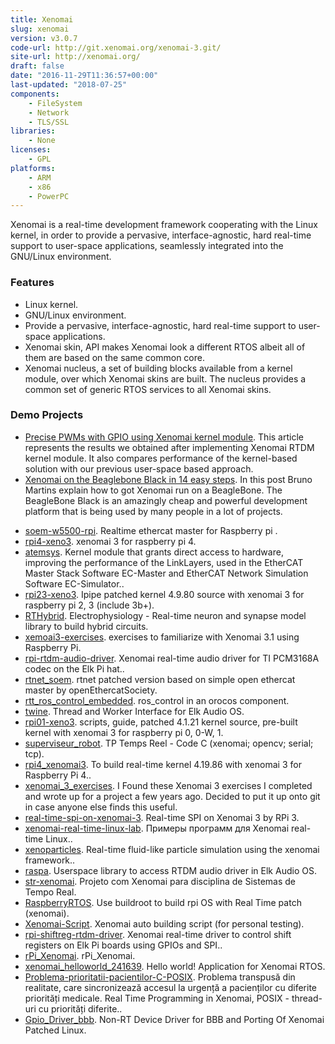 ```yaml
---
title: Xenomai
slug: xenomai
version: v3.0.7
code-url: http://git.xenomai.org/xenomai-3.git/
site-url: http://xenomai.org/
draft: false
date: "2016-11-29T11:36:57+00:00"
last-updated: "2018-07-25"
components:
    - FileSystem
    - Network
    - TLS/SSL
libraries:
    - None
licenses:
    - GPL
platforms:
    - ARM
    - x86
    - PowerPC
---
```

Xenomai is a real-time development framework cooperating with the Linux kernel, in order to provide a pervasive, interface-agnostic, hard real-time support to user-space applications, seamlessly integrated into the GNU/Linux environment.

<!--more-->

### Features
- Linux kernel.
- GNU/Linux environment.
- Provide a pervasive, interface-agnostic, hard real-time support to user-space applications.
- Xenomai skin, API makes Xenomai look a different RTOS albeit all of them are based on the same common core.
- Xenomai nucleus, a set of building blocks available from a kernel module, over which Xenomai skins are built. The nucleus provides a common set of generic RTOS services to all Xenomai skins.


### Demo Projects
- [Precise PWMs with GPIO using Xenomai kernel module](http://veter-project.blogspot.com/2012/04/precise-pwms-with-gpio-using-xenomai.html). This article represents the results we obtained after implementing Xenomai RTDM kernel module. It also compares performance of the kernel-based solution with our previous user-space based approach.
- [Xenomai on the Beaglebone Black in 14 easy steps](http://brunosmartins.info/xenomai-on-the-beaglebone-black-in-14-easy-steps/). In this post Bruno Martins explain how to got Xenomai run on a BeagleBone. The BeagleBone Black is an amazingly cheap and powerful development platform that is being used by many people in a lot of projects.

<!--github-projects-->
- [soem-w5500-rpi](https://github.com/thanhtam-h/soem-w5500-rpi). Realtime ethercat master for Raspberry pi .
- [rpi4-xeno3](https://github.com/thanhtam-h/rpi4-xeno3). xenomai 3 for raspberry pi 4.
- [atemsys](https://github.com/acontis/atemsys). Kernel module that grants direct access to hardware, improving the performance of the LinkLayers, used in the EtherCAT Master Stack Software EC-Master and EtherCAT Network Simulation Software EC-Simulator..
- [rpi23-xeno3](https://github.com/thanhtam-h/rpi23-xeno3). Ipipe patched kernel 4.9.80 source with xenomai 3 for raspberry pi 2, 3 (include 3b+).
- [RTHybrid](https://github.com/GNB-UAM/RTHybrid). Electrophysiology - Real-time neuron and synapse model library to build hybrid circuits.
- [xemoai3-exercises](https://github.com/m-tartari/xemoai3-exercises).  exercises to familiarize with Xenomai 3.1 using Raspberry Pi.
- [rpi-rtdm-audio-driver](https://github.com/elk-audio/rpi-rtdm-audio-driver). Xenomai real-time audio driver for TI PCM3168A codec on the Elk Pi hat..
- [rtnet_soem](https://github.com/saga0619/rtnet_soem). rtnet patched version based on simple open ethercat master by openEthercatSociety.
- [rtt_ros_control_embedded](https://github.com/kuka-isir/rtt_ros_control_embedded). ros_control in an orocos component.
- [twine](https://github.com/elk-audio/twine). Thread and Worker Interface for Elk Audio OS.
- [rpi01-xeno3](https://github.com/thanhtam-h/rpi01-xeno3). scripts, guide, patched 4.1.21 kernel source, pre-built kernel with xenomai 3 for raspberry pi 0, 0-W, 1.
- [superviseur_robot](https://github.com/INSA-GEI/superviseur_robot). TP Temps Reel - Code C (xenomai; opencv; serial; tcp).
- [rpi4_xenomai3](https://github.com/shkwon98/rpi4_xenomai3). To build real-time kernel 4.19.86 with xenomai 3 for Raspberry Pi 4..
- [xenomai_3_exercises](https://github.com/besp9510/xenomai_3_exercises). I Found these Xenomai 3 exercises I completed and wrote up for a project a few years ago. Decided to put it up onto git in case anyone else finds this useful.
- [real-time-spi-on-xenomai-3](https://github.com/AirlabRay/real-time-spi-on-xenomai-3). Real-time SPI on Xenomai 3 by RPi 3.
- [xenomai-real-time-linux-lab](https://github.com/gusenov/xenomai-real-time-linux-lab). Примеры программ для Xenomai real-time Linux..
- [xenoparticles](https://github.com/tentone/xenoparticles). Real-time fluid-like particle simulation using the xenomai framework..
- [raspa](https://github.com/elk-audio/raspa). Userspace library to access RTDM audio driver in Elk Audio OS.
- [str-xenomai](https://github.com/rafaael1/str-xenomai). Projeto com Xenomai para disciplina de Sistemas de Tempo Real.
- [RaspberryRTOS](https://github.com/Austinsuyoyo/RaspberryRTOS). Use buildroot to build rpi OS with Real Time patch (xenomai).
- [Xenomai-Script](https://github.com/realteck-ky/Xenomai-Script). Xenomai auto building script (for personal testing).
- [rpi-shiftreg-rtdm-driver](https://github.com/elk-audio/rpi-shiftreg-rtdm-driver). Xenomai real-time driver to control shift registers on Elk Pi boards using GPIOs and SPI..
- [rPi_Xenomai](https://github.com/George117/rPi_Xenomai). rPi_Xenomai.
- [xenomai_helloworld_241639](https://github.com/chudoklates/xenomai_helloworld_241639). Hello world! Application for Xenomai RTOS.
- [Problema-prioritatii-pacientilor-C-POSIX](https://github.com/florin-daniel-marin/Problema-prioritatii-pacientilor-C-POSIX). Problema transpusă din realitate, care sincronizează accesul la urgență a pacienților cu diferite priorități medicale. Real Time Programming in Xenomai, POSIX - thread-uri cu priorități diferite..
- [Gpio_Driver_bbb](https://github.com/vivek357/Gpio_Driver_bbb). Non-RT Device Driver for BBB and Porting Of Xenomai Patched Linux.